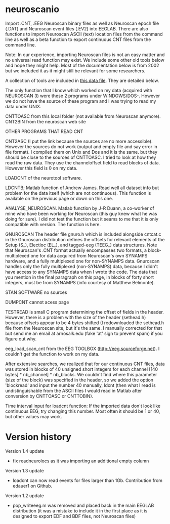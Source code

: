 # neuroscanio
Import .CNT, .EEG Neuroscan binary files as well as Neuroscan epoch file (.DAT) and Neuroscan event files (.EV2) into EEGLAB. There are also functions to import Neuroscan ASCII (text) location files from the command line as well as a beta function to export continuous CNT files from the command line.	

Note: In our experience, importing Neuroscan files is not an easy matter and no universal read function may exist. We include some other old tools below and hope they might help. Most of the documentation below is from 2002 but we included it as it might still be relevant for some researchers.

A collection of tools are included in [this data file](https://sccn.ucsd.edu/~arno/cntload.zip). They are detailed below.

The only function that I know which worked on my data (acquired with NEUROSCAN 3) were these 2 programs under WINDOWS/DOS-. 
However we do not have the source of these program and I was trying to read my data under UNIX.

CNTTOASC from this local folder (not available from Neuroscan anymore).
CNT2BIN from the neuroscan web site

OTHER PROGRAMS THAT READ CNT

CNT2ASC
(I put the link because the sources are no more accessible). However the sources do not work (output and empty file and say error in file format). I compiled them on Unix and Dos and it is the same.
but they should be close to the sources of  CNTTOASC. I tried to look at how they read the raw data. They use the channeloffset field to read blocks of data. However this field is 0 on my data.

LOADCNT of the neurotool software.

LDCNTB; Matlab function of Andrew James. Read well all dataset info but problem for the data itself (which are not continuous). This function is available on the previous page or down on this one.

ANALYSE_NEUROSCAN. Matlab function by J-R Duann, a co-worker of mine who have been working for Neuroscan (this guy knew what he was doing for sure). I did not test the function but it seams to me that it is only compatible with version. The function is here.

GNUROSCAN 
The header file gnuro.h which is included alongside cntcat.c in the
Gnuroscan distribution defines the offsets for relevant elements of
the Setup (S_), Electloc (EL_), and tagged-eeg (TEEG_) data structures.
Note that Neuroscan's .CNT format actually encompasses two formats, a
block-multiplexed one for data acquired from Neuroscan's own SYNAMPS
hardware, and a fully multiplexed one for non-SYNAMPS data. Gnuroscan
handles only the fully multiplexed (non-SYNAMPS) data, because I didn't
have access to any SYNAMPS data when I wrote the code. The data that
you mention in the final paragraph on this page, in blocks of forty
short integers, must be from SYNAMPS (info courtesy of Matthew Belmonte).

STAN SOFTWARE
no sources

DUMPCNT
cannot acess page

TESTREAD is small C program determining the offset of fields in the header. However, there is a problem with the size of the header (sethead.h) because offsets appear to be 4 bytes shifted (I redownloaded the sethead.h file from the Neuroscan site, but it's the same. I manually corrected for that but send me an email at arnosalk.edu (fake 'at' sign to prevent spam) if you figure out why.

eeg_load_scan_cnt from the EEG TOOLBOX (http://eeg.sourceforge.net). I couldn't get the function to work on my data.

After extensive searches, we realized that for our continuous CNT files, data was stored in blocks of 40 unsigned short integers for each channel [[40 bytes] * nb_channel] * nb_blocks. We couldn't find where this parameter (size of the block) was specified in the header, so we added the option 'blockread' and input the number 40 manually, ldcnt (then what I read is undistinguishable from the ASCII files I would read in Matlab after conversion by CNTTOASC or CNTTOBIN).

Time interval input for loadcnt function: If the imported data don't look like continuous EEG, try changing this number. Most often it should be 1 or 40, but other values may work. 

# Version history

Version 1.4 update
- fix readneurolocs as it was importing an additional empty column

Version 1.3 update
- loadcnt can now read events for files larger than 1Gb. Contribution from edauer1 on Github.

Version 1.2 update
- pop_writeeeg.m was removed and placed back in the main EEGLAB distribution (it was a mistake to include it in the first place as it is designed to export EDF and BDF files, not Neuroscan files)
